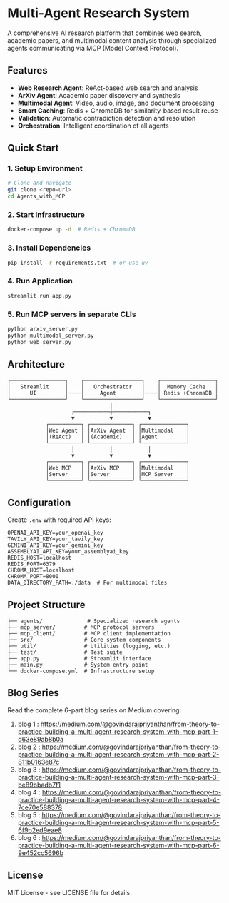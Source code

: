# Multi-Agent Research System

A comprehensive AI research platform that combines web search, academic papers, and multimodal content analysis through specialized agents communicating via MCP (Model Context Protocol).

## Features

- **Web Research Agent**: ReAct-based web search and analysis
- **ArXiv Agent**: Academic paper discovery and synthesis  
- **Multimodal Agent**: Video, audio, image, and document processing
- **Smart Caching**: Redis + ChromaDB for similarity-based result reuse
- **Validation**: Automatic contradiction detection and resolution
- **Orchestration**: Intelligent coordination of all agents

## Quick Start

### 1. Setup Environment
```bash
# Clone and navigate
git clone <repo-url>
cd Agents_with_MCP

```

### 2. Start Infrastructure
```bash
docker-compose up -d  # Redis + ChromaDB
```

### 3. Install Dependencies
```bash
pip install -r requirements.txt  # or use uv
```

### 4. Run Application
```bash
streamlit run app.py
```

### 5. Run MCP servers in separate CLIs
```bash
python arxiv_server.py
python multimodal_server.py
python web_server.py
```

## Architecture

```
┌─────────────────┐    ┌──────────────────┐    ┌─────────────────┐
│   Streamlit     │    │   Orchestrator   │    │  Memory Cache   │
│      UI         │────│     Agent        │────│ Redis +ChromaDB │
└─────────────────┘    └──────────────────┘    └─────────────────┘
                                │
                    ┌───────────┼───────────┐
                    ▼           ▼           ▼
            ┌──────────┐ ┌─────────────┐ ┌──────────────┐
            │Web Agent │ │ArXiv Agent  │ │Multimodal    │
            │(ReAct)   │ │(Academic)   │ │Agent         │
            └──────────┘ └─────────────┘ └──────────────┘
                    │           │           │
                    ▼           ▼           ▼
            ┌──────────┐ ┌─────────────┐ ┌──────────────┐
            │Web MCP   │ │ArXiv MCP    │ │Multimodal    │
            │Server    │ │Server       │ │MCP Server    │
            └──────────┘ └─────────────┘ └──────────────┘
```

## Configuration

Create `.env` with required API keys:
```env
OPENAI_API_KEY=your_openai_key
TAVILY_API_KEY=your_tavily_key  
GEMINI_API_KEY=your_gemini_key
ASSEMBLYAI_API_KEY=your_assemblyai_key
REDIS_HOST=localhost
REDIS_PORT=6379
CHROMA_HOST=localhost
CHROMA_PORT=8000
DATA_DIRECTORY_PATH=./data  # For multimodal files
```

## Project Structure

```
├── agents/              # Specialized research agents
├── mcp_server/         # MCP protocol servers  
├── mcp_client/         # MCP client implementation
├── src/                # Core system components
├── util/               # Utilities (logging, etc.)
├── test/               # Test suite
├── app.py              # Streamlit interface
├── main.py             # System entry point
└── docker-compose.yml  # Infrastructure setup
```

## Blog Series

Read the complete 6-part blog series on Medium covering:
1. blog 1 : https://medium.com/@govindarajpriyanthan/from-theory-to-practice-building-a-multi-agent-research-system-with-mcp-part-1-d63e89ab8b0a
2. blog 2 : https://medium.com/@govindarajpriyanthan/from-theory-to-practice-building-a-multi-agent-research-system-with-mcp-part-2-811b0163e87c  
3. blog 3 : https://medium.com/@govindarajpriyanthan/from-theory-to-practice-building-a-multi-agent-research-system-with-mcp-part-3-be89bbadb7f1
4. blog 4 : https://medium.com/@govindarajpriyanthan/from-theory-to-practice-building-a-multi-agent-research-system-with-mcp-part-4-7ce70e588378
5. blog 5 : https://medium.com/@govindarajpriyanthan/from-theory-to-practice-building-a-multi-agent-research-system-with-mcp-part-5-6f9b2ed9eae8
6. blog 6 : https://medium.com/@govindarajpriyanthan/from-theory-to-practice-building-a-multi-agent-research-system-with-mcp-part-6-9e452cc5696b

## License

MIT License - see LICENSE file for details.